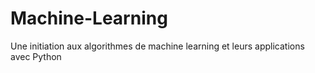 # Machine-Learning
Une initiation aux algorithmes de machine learning et leurs applications avec Python
